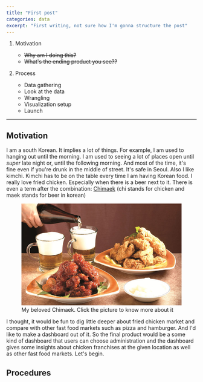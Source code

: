 ```yaml
---
title: "First post"
categories: data
excerpt: "First writing, not sure how I'm gonna structure the post"
---
```


1. Motivation
   * <strike>Why am I doing this?</strike>
   * <strike>What's the ending product you see??</strike>

2. Process
   * Data gathering
   * Look at the data
   * Wrangling
   * Visualization setup
   * Launch

------

## Motivation
I am a south Korean. It implies a lot of things. For example, I am used to hanging out until the morning. I am used to seeing a lot of places open until *super* late night or, until the following morning. And most of the time, it's fine even if you're drunk in the middle of street. It's safe in Seoul. Also I like kimchi. Kimchi has to be on the table every time I am having Korean food. I really love fried chicken. Especially when there is a beer next to it. There is even a term after the combination: [Chimaek](https://en.wikipedia.org/wiki/Chimaek) (chi stands for chicken and maek stands for beer in korean)

<figure class="align-center">
    <a href="http://rizer.tv/korean-fried-chicken-beer/"><img src="/assets/images/chimaek.jpg"></a>
    <figcaption>My beloved Chimaek. Click the picture to know more about it</figcaption>
</figure>

I thought, it would be fun to dig little deeper about fried chicken market and compare with other fast food markets such as pizza and hamburger. And I'd like to make a dashboard out of it. So the final product would be a some kind of dashboard that users can choose administration and the dashboard gives some insights about chicken franchises at the given location as well as other fast food markets. Let's begin.

## Procedures
